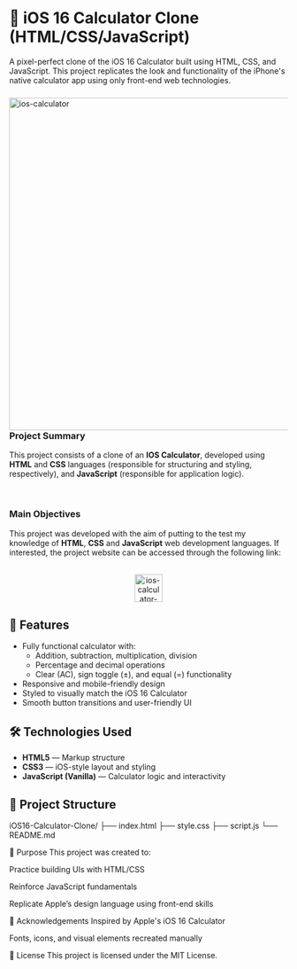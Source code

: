 # 📱 iOS 16 Calculator Clone (HTML/CSS/JavaScript)

A pixel-perfect clone of the iOS 16 Calculator built using HTML, CSS, and JavaScript. This project replicates the look and functionality of the iPhone's native calculator app using only front-end web technologies.

<div>
    <img src=/iOS16-CALCULATOR-MAIN/images/calculator.png alt=ios-calculator align=left height=600px>
    <h3>Project Summary</h3>
    <p>This project consists of a clone of an <strong>IOS Calculator</strong>, developed using <strong>HTML</strong> and <strong>CSS</strong> languages (responsible for structuring and styling, respectively), and <strong>JavaScript</strong> (responsible for application logic).</p><br>
    <h3>Main Objectives</h3>
    <p>This project was developed with the aim of putting to the test my knowledge of <strong>HTML</strong>, <strong>CSS</strong> and <strong>JavaScript</strong> web development languages. If interested, the project website can be accessed through the following link:</p><br>
    <div align="center">
        <a href='https://arthursobreira.github.io/ios-calculator/' target="_blank"><img src=images/ios-calculator-link.png alt="ios-calculator-link" height=50px></a>
    </div>
</div>

## 🚀 Features

- Fully functional calculator with:
  - Addition, subtraction, multiplication, division
  - Percentage and decimal operations
  - Clear (AC), sign toggle (±), and equal (=) functionality
- Responsive and mobile-friendly design
- Styled to visually match the iOS 16 Calculator
- Smooth button transitions and user-friendly UI

## 🛠 Technologies Used

- **HTML5** — Markup structure
- **CSS3** — iOS-style layout and styling
- **JavaScript (Vanilla)** — Calculator logic and interactivity

## 📂 Project Structure
iOS16-Calculator-Clone/
├── index.html
├── style.css
├── script.js
└── README.md

🎯 Purpose
This project was created to:

Practice building UIs with HTML/CSS

Reinforce JavaScript fundamentals

Replicate Apple’s design language using front-end skills

🙌 Acknowledgements
Inspired by Apple's iOS 16 Calculator

Fonts, icons, and visual elements recreated manually

📄 License
This project is licensed under the MIT License.

